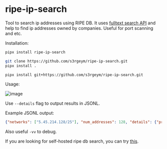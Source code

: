 # ripe-ip-search

Tool to search ip addresses using RIPE DB. It uses [fulltext search API](https://apps.db.ripe.net/db-web-ui/fulltextsearch) and help to find ip addresses owned by companies. Useful for port scanning and etc.

Installation:

```bash
pipx install ripe-ip-search

git clone https://github.com/s3rgeym/ripe-ip-search.git
pipx install .

pipx install git+https://github.com/s3rgeym/ripe-ip-search.git
```

Usage:

![image](https://github.com/s3rgeym/ripe-ip-search/assets/12753171/8dbe9e2d-7b27-4da7-bde5-4a1fd4cc6e73)

Use `--details` flag to output results in JSONL.

Example JSONL output:

```json
{"networks": ["5.45.214.128/25"], "num_addresses": 128, "details": {"primary-key": "19167233", "object-type": "inetnum", "lookup-key": "5.45.214.128 - 5.45.214.255", "inetnum": "5.45.214.128 - 5.45.214.255", "netname": "YANDEX-5-45-214-128", "descr": ["Yandex enterprise network"], "country": ["RU"], "org": "ORG-YA1-RIPE", "admin-c": ["YNDX1-RIPE"], "tech-c": ["YNDX1-RIPE"], "status": "ASSIGNED PA", "remarks": ["INFRA-AW"], "mnt-by": ["YANDEX-MNT"], "created": "2018-05-31T11:35:46Z", "last-modified": "2022-04-05T15:29:12Z"}}
```

Also useful `-vv` to debug.

If you are looking for self-hosted ripe db search, you can try [this](https://github.com/s3rgeym/ripe-db-search).
